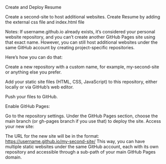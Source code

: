 Create and Deploy Resume

Create a second-site to host additional websites.
Create Resume by adding the external css file and index.html file

Notes:
If username.github.io already exists, it’s considered your personal website repository, and you can’t create another GitHub Pages site using that exact name. However, you can still host additional websites under the same GitHub account by creating project-specific repositories.

Here’s how you can do that:

Create a new repository with a custom name, for example, my-second-site or anything else you prefer.

Add your static site files (HTML, CSS, JavaScript) to this repository, either locally or via GitHub’s web editor.

Push your files to GitHub.

Enable GitHub Pages:

Go to the repository settings.
Under the GitHub Pages section, choose the main branch (or gh-pages branch if you use that) to deploy the site.
Access your new site:

The URL for the new site will be in the format: https://username.github.io/my-second-site/
This way, you can have multiple static websites under the same GitHub account, each with its own repository and accessible through a sub-path of your main GitHub Pages domain.

